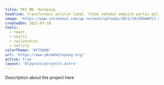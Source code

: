 ```yaml
---
title: PKS MB. Ketapang
headline: Transformasi politik lokal. Tidak sekedar website partai politik.
image: 'https://www.intimnews.com/wp-content/uploads/2021/10/E69A0FC1-2A26-4D3B-8D7B-F06A82EEC192.jpeg'
createdOn: 2021-07-16
tools:
  - react
  - nextjs
  - tailwindcss
  - netlify
colorTheme: '#ff5000'
url: 'https://www.pksmbketapang.org/'
active: true
layout: '@layouts/projects.astro'
---
```


Description about the project here
